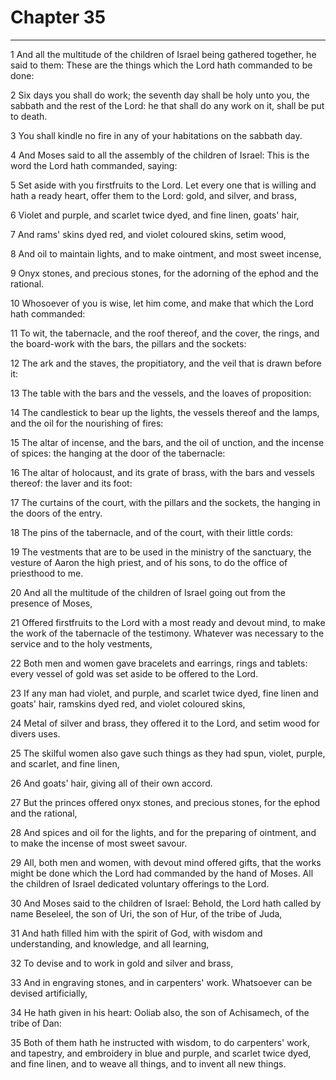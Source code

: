 # Chapter 35

***

1 And all the multitude of the children of Israel being gathered together, he said to them: These are the things which the Lord hath commanded to be done:

2 Six days you shall do work; the seventh day shall be holy unto you, the sabbath and the rest of the Lord: he that shall do any work on it, shall be put to death.

3 You shall kindle no fire in any of your habitations on the sabbath day.

4 And Moses said to all the assembly of the children of Israel: This is the word the Lord hath commanded, saying:

5 Set aside with you firstfruits to the Lord. Let every one that is willing and hath a ready heart, offer them to the Lord: gold, and silver, and brass,

6 Violet and purple, and scarlet twice dyed, and fine linen, goats' hair,

7 And rams' skins dyed red, and violet coloured skins, setim wood,

8 And oil to maintain lights, and to make ointment, and most sweet incense,

9 Onyx stones, and precious stones, for the adorning of the ephod and the rational.

10 Whosoever of you is wise, let him come, and make that which the Lord hath commanded:

11 To wit, the tabernacle, and the roof thereof, and the cover, the rings, and the board-work with the bars, the pillars and the sockets:

12 The ark and the staves, the propitiatory, and the veil that is drawn before it:

13 The table with the bars and the vessels, and the loaves of proposition:

14 The candlestick to bear up the lights, the vessels thereof and the lamps, and the oil for the nourishing of fires:

15 The altar of incense, and the bars, and the oil of unction, and the incense of spices: the hanging at the door of the tabernacle:

16 The altar of holocaust, and its grate of brass, with the bars and vessels thereof: the laver and its foot:

17 The curtains of the court, with the pillars and the sockets, the hanging in the doors of the entry.

18 The pins of the tabernacle, and of the court, with their little cords:

19 The vestments that are to be used in the ministry of the sanctuary, the vesture of Aaron the high priest, and of his sons, to do the office of priesthood to me.

20 And all the multitude of the children of Israel going out from the presence of Moses,

21 Offered firstfruits to the Lord with a most ready and devout mind, to make the work of the tabernacle of the testimony. Whatever was necessary to the service and to the holy vestments,

22 Both men and women gave bracelets and earrings, rings and tablets: every vessel of gold was set aside to be offered to the Lord.

23 If any man had violet, and purple, and scarlet twice dyed, fine linen and goats' hair, ramskins dyed red, and violet coloured skins,

24 Metal of silver and brass, they offered it to the Lord, and setim wood for divers uses.

25 The skilful women also gave such things as they had spun, violet, purple, and scarlet, and fine linen,

26 And goats' hair, giving all of their own accord.

27 But the princes offered onyx stones, and precious stones, for the ephod and the rational,

28 And spices and oil for the lights, and for the preparing of ointment, and to make the incense of most sweet savour.

29 All, both men and women, with devout mind offered gifts, that the works might be done which the Lord had commanded by the hand of Moses. All the children of Israel dedicated voluntary offerings to the Lord.

30 And Moses said to the children of Israel: Behold, the Lord hath called by name Beseleel, the son of Uri, the son of Hur, of the tribe of Juda,

31 And hath filled him with the spirit of God, with wisdom and understanding, and knowledge, and all learning,

32 To devise and to work in gold and silver and brass,

33 And in engraving stones, and in carpenters' work. Whatsoever can be devised artificially,

34 He hath given in his heart: Ooliab also, the son of Achisamech, of the tribe of Dan:

35 Both of them hath he instructed with wisdom, to do carpenters' work, and tapestry, and embroidery in blue and purple, and scarlet twice dyed, and fine linen, and to weave all things, and to invent all new things.

